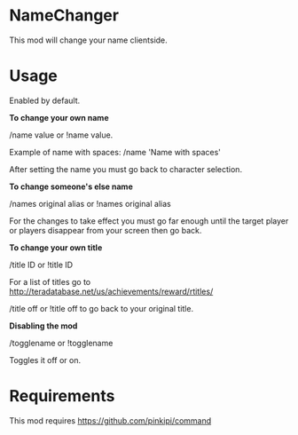 # NameChanger

This mod will change your name clientside.

# Usage

Enabled by default.

**To change your own name**

/name value or !name value.

Example of name with spaces: /name 'Name with spaces'

After setting the name you must go back to character selection.

**To change someone's else name**

/names original alias or !names original alias

For the changes to take effect you must go far enough until the target player or players disappear from your screen then go back.

**To change your own title**

/title ID or !title ID

For a list of titles go to http://teradatabase.net/us/achievements/reward/rtitles/

/title off or !title off to go back to your original title.

**Disabling the mod**

/togglename or !togglename

Toggles it off or on.

# Requirements

This mod requires https://github.com/pinkipi/command

